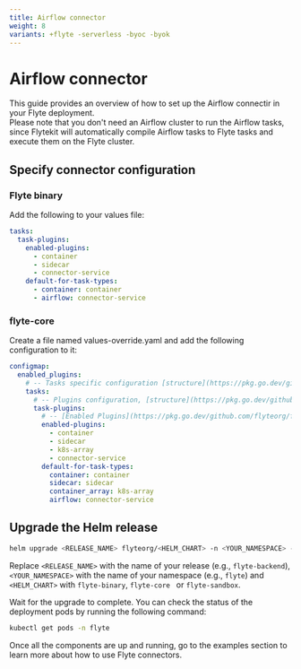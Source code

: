 ```yaml
---
title: Airflow connector
weight: 8 
variants: +flyte -serverless -byoc -byok
---
```


# Airflow connector

This guide provides an overview of how to set up the Airflow connectir in your Flyte deployment.  
Please note that you don't need an Airflow cluster to run the Airflow tasks, since Flytekit will automatically compile Airflow tasks to Flyte tasks and execute them on the Flyte cluster.

## Specify connector configuration

### Flyte binary

Add the following to your values file:

```yaml
tasks:
  task-plugins:
    enabled-plugins:
      - container
      - sidecar
      - connector-service
    default-for-task-types:
      - container: container
      - airflow: connector-service
```

### flyte-core

Create a file named values-override.yaml and add the following configuration to it:

```yaml
configmap:
  enabled_plugins:
    # -- Tasks specific configuration [structure](https://pkg.go.dev/github.com/flyteorg/flytepropeller/pkg/controller/nodes/task/config#GetConfig)
    tasks:
      # -- Plugins configuration, [structure](https://pkg.go.dev/github.com/flyteorg/flytepropeller/pkg/controller/nodes/task/config#TaskPluginConfig)
      task-plugins:
        # -- [Enabled Plugins](https://pkg.go.dev/github.com/flyteorg/flyteplugins/go/tasks/config#Config). Enable sagemaker*, athena if you install the backend
        enabled-plugins:
          - container
          - sidecar
          - k8s-array
          - connector-service
        default-for-task-types:
          container: container
          sidecar: sidecar
          container_array: k8s-array
          airflow: connector-service
```

## Upgrade the Helm release


```bash
helm upgrade <RELEASE_NAME> flyteorg/<HELM_CHART> -n <YOUR_NAMESPACE> --values values-override.yaml

```

Replace ``<RELEASE_NAME>`` with the name of your release (e.g., ``flyte-backend``),
``<YOUR_NAMESPACE>`` with the name of your namespace (e.g., ``flyte``) and `<HELM_CHART>` with `flyte-binary`, `flyte-core ` or `flyte-sandbox`.


Wait for the upgrade to complete. You can check the status of the deployment pods by running the following command:

```bash
kubectl get pods -n flyte
```

Once all the components are up and running, go to the examples section to learn more about how to use Flyte connectors.

